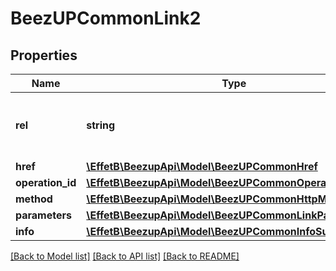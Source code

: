 # BeezUPCommonLink2

## Properties
Name | Type | Description | Notes
------------ | ------------- | ------------- | -------------
**rel** | **string** | Indicate the relation name related to the link | 
**href** | [**\EffetB\BeezupApi\Model\BeezUPCommonHref**](BeezUPCommonHref.md) |  | [optional] 
**operation_id** | [**\EffetB\BeezupApi\Model\BeezUPCommonOperationId**](BeezUPCommonOperationId.md) |  | [optional] 
**method** | [**\EffetB\BeezupApi\Model\BeezUPCommonHttpMethod**](BeezUPCommonHttpMethod.md) |  | [optional] 
**parameters** | [**\EffetB\BeezupApi\Model\BeezUPCommonLinkParameter2[]**](BeezUPCommonLinkParameter2.md) |  | [optional] 
**info** | [**\EffetB\BeezupApi\Model\BeezUPCommonInfoSummaries**](BeezUPCommonInfoSummaries.md) |  | [optional] 

[[Back to Model list]](../README.md#documentation-for-models) [[Back to API list]](../README.md#documentation-for-api-endpoints) [[Back to README]](../README.md)


